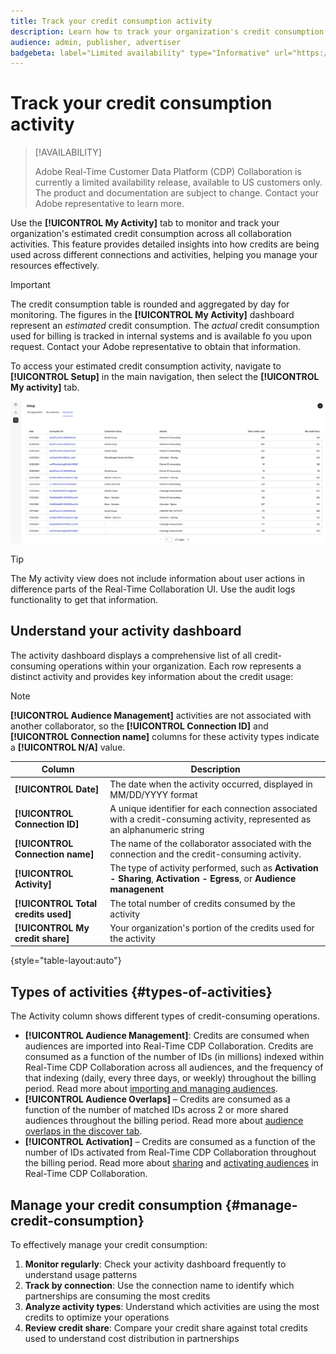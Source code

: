 ```yaml
---
title: Track your credit consumption activity
description: Learn how to track your organization's credit consumption activity in Real-Time CDP Collaboration
audience: admin, publisher, advertiser
badgebeta: label="Limited availability" type="Informative" url="https://helpx.adobe.com/legal/product-descriptions/real-time-customer-data-platform-b2b-edition-prime-and-ultimate-packages.html newtab=true"
---
```


# Track your credit consumption activity

>[!AVAILABILITY]
>
>Adobe Real-Time Customer Data Platform (CDP) Collaboration is currently a limited availability release, available to US customers only. The product and documentation are subject to change. Contact your Adobe representative to learn more.

Use the **[!UICONTROL My Activity]** tab to monitor and track your organization's estimated credit consumption across all collaboration activities. This feature provides detailed insights into how credits are being used across different connections and activities, helping you manage your resources effectively.

>[!IMPORTANT]
>
>The credit consumption table is rounded and aggregated by day for monitoring. The figures in the **[!UICONTROL My Activity]** dashboard represent an *estimated* credit consumption. The *actual* credit consumption used for billing is tracked in internal systems and is available fo you upon request. Contact your Adobe representative to obtain that information.

To access your estimated credit consumption activity, navigate to **[!UICONTROL Setup]** in the main navigation, then select the **[!UICONTROL My activity]** tab.

![My Activity dashboard showing credit consumption details](/help/assets/setup/my-activity-credits/activity-dashboard.png)

>[!TIP]
>
>The My activity view does not include information about user actions in difference parts of the Real-Time Collaboration UI. Use the audit logs functionality to get that information. 

## Understand your activity dashboard

The activity dashboard displays a comprehensive list of all credit-consuming operations within your organization. Each row represents a distinct activity and provides key information about the credit usage:

>[!NOTE]
>
>**[!UICONTROL Audience Management]** activities are not associated with another collaborator, so the **[!UICONTROL Connection ID]** and **[!UICONTROL Connection name]** columns for these activity types indicate a **[!UICONTROL N/A]** value.

| Column | Description |
|--------|-------------|
| **[!UICONTROL Date]** | The date when the activity occurred, displayed in MM/DD/YYYY format |
| **[!UICONTROL Connection ID]** | A unique identifier for each connection associated with a credit-consuming activity, represented as an alphanumeric string |
| **[!UICONTROL Connection name]** | The name of the collaborator associated with the connection and the credit-consuming activity. |
| **[!UICONTROL Activity]** | The type of activity performed, such as **Activation - Sharing**, **Activation - Egress**, or **Audience managenent** |
| **[!UICONTROL Total credits used]** | The total number of credits consumed by the activity |
| **[!UICONTROL My credit share]** | Your organization's portion of the credits used for the activity |

{style="table-layout:auto"}

## Types of activities {#types-of-activities}

The Activity column shows different types of credit-consuming operations.

* **[!UICONTROL Audience Management]**: Credits are consumed when audiences are imported into Real-Time CDP Collaboration. Credits are consumed as a function of the number of IDs (in millions) indexed within Real-Time CDP Collaboration across all audiences, and the frequency of that indexing (daily, every three days, or weekly) throughout the billing period. Read more about [importing and managing audiences](/help/guide/setup/onboard-audiences.md).
* **[!UICONTROL Audience Overlaps]** – Credits are consumed as a function of the number of matched IDs across 2 or more shared audiences throughout the billing period. Read more about [audience overlaps in the discover tab](/help/guide/collaborate/discover.md).
* **[!UICONTROL Activation]** – Credits are consumed as a function of the number of IDs activated from Real-Time CDP Collaboration throughout the billing period. Read more about [sharing](/help/guide/collaborate/share.md) and [activating audiences](/help/guide/collaborate/activate.md) in Real-Time CDP Collaboration.

<!--
Collaboration Measurement – Credits are consumed as a function of the number of rows existing in campaign reports across all campaigns, and the frequency of that reporting (daily, every three days, or weekly).
-->


## Manage your credit consumption {#manage-credit-consumption}

To effectively manage your credit consumption:

1. **Monitor regularly**: Check your activity dashboard frequently to understand usage patterns
2. **Track by connection**: Use the connection name to identify which partnerships are consuming the most credits
3. **Analyze activity types**: Understand which activities are using the most credits to optimize your operations
4. **Review credit share**: Compare your credit share against total credits used to understand cost distribution in partnerships

<!--

## Pagination and navigation

The activity list is paginated to improve performance and readability. Use the navigation controls at the bottom of the table to move between pages and adjust how many records you can view at once.

-->